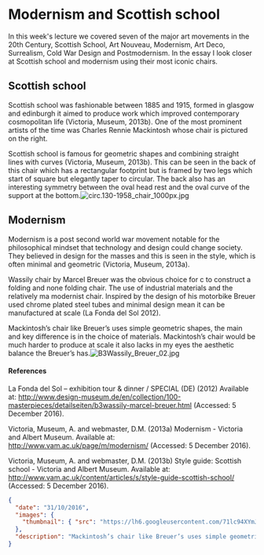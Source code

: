 # Modernism and Scottish school

In this week's lecture we covered seven of the major art movements in the 20th Century, Scottish School, Art Nouveau, Modernism, Art Deco, Surrealism, Cold War Design and Postmodernism. In the essay I look closer at Scottish school and modernism using their most iconic chairs.

## Scottish school

Scottish school was fashionable between 1885 and 1915, formed in glasgow and edinburgh it aimed to produce work which improved contemporary cosmopolitan life (Victoria, Museum, 2013b). One of the most prominent artists of the time was Charles Rennie Mackintosh whose chair is pictured on the right.

Scottish school is famous for geometric shapes and combining straight lines with curves (Victoria, Museum, 2013b). This can be seen in the back of this chair which has a rectangular footprint but is framed by two legs which start of square but elegantly taper to circular. The back also has an interesting symmetry between the oval head rest and the oval curve of the support at the bottom.![circ.130-1958_chair_1000px.jpg](https://lh4.googleusercontent.com/yDNP0ibmtWRx-lGt9Qio4yaxbF_QGMw4Q0xgMN-RzHHO6pfGHoCcASilWzLN14FIwa3owMzgHb-xg8rSMWGL-YdKwS8kp3ahNUAmVA37j5MY6tiOo_e8oa-Vn1wlYd0nOzDzLqcd)

## Modernism

Modernism is a post second world war movement notable for the philosophical mindset that technology and design could change society. They believed in design for the masses and this is seen in the style, which is often minimal and geometric (Victoria, Museum, 2013a).

Wassily chair by Marcel Breuer was the obvious choice for c to construct a folding and none folding chair. The use of industrial materials and the relatively ma modernist chair. Inspired by the design of his motorbike Breuer used chrome plated steel tubes and minimal design mean it can be manufactured at scale (La Fonda del Sol 2012).

Mackintosh’s chair like Breuer’s uses simple geometric shapes, the main and key difference is in the choice of materials. Mackintosh’s chair would be much harder to produce at scale it also lacks in my eyes the aesthetic balance the Breuer’s has.![B3Wassily_Breuer_02.jpg](https://lh6.googleusercontent.com/71lc94XYmJR_fqO4_1oDA8nfe9XSawjUHpGHvaSWj5kY_u1c0ZuGR62F0ybI1zSDliWQVuSri8SabzzMMWtboLPAQQvXwTpflFzToJw8J5hN7wpf18wbOehBhaNcA1XMSrbJzhFx)

#### References

La Fonda del Sol – exhibition tour & dinner / SPECIAL (DE) (2012) Available at: http://www.design-museum.de/en/collection/100-masterpieces/detailseiten/b3wassily-marcel-breuer.html (Accessed: 5 December 2016).

Victoria, Museum, A. and webmaster, D.M. (2013a) Modernism - Victoria and Albert Museum. Available at: http://www.vam.ac.uk/page/m/modernism/ (Accessed: 5 December 2016).

Victoria, Museum, A. and webmaster, D.M. (2013b) Style guide: Scottish school - Victoria and Albert Museum. Available at: http://www.vam.ac.uk/content/articles/s/style-guide-scottish-school/ (Accessed: 5 December 2016).



```json
{
  "date": "31/10/2016",
  "images": {
  	"thumbnail": { "src": "https://lh6.googleusercontent.com/71lc94XYmJR_fqO4_1oDA8nfe9XSawjUHpGHvaSWj5kY_u1c0ZuGR62F0ybI1zSDliWQVuSri8SabzzMMWtboLPAQQvXwTpflFzToJw8J5hN7wpf18wbOehBhaNcA1XMSrbJzhFx" }
  },
  "description": "Mackintosh’s chair like Breuer’s uses simple geometric shapes, the main and key difference is in the choice of materials."
}
```

